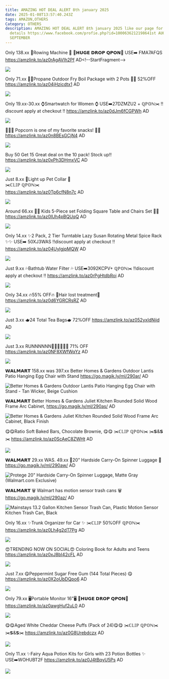 ```yaml
---
title: AMAZING HOT DEAL ALERT 8th january 2025
date: 2025-01-08T13:57:40.243Z
tags: AMAZON,OTHERS
Category: OTHERS
description: AMAZING HOT DEAL ALERT 8th january 2025 like our page for more
  details https://www.facebook.com/profie.php?id=1000636212198641st AUGUST9th
  SEPTEMBER
---
```

Only 138.xx
💪Rowing Machine 💪
💸𝗛𝗨𝗚𝗘 𝗗𝗥𝗢𝗣 𝗤𝗣𝗢𝗡💸
USE➡️ FMA7AFQS\
https://amzlink.to/az0rAgAVlh2Pf
AD\<!--StartFragment-->

![](https://m.media-amazon.com/images/I/71eZp1nfeEL._AC_SL1500_.jpg)

<!--EndFragment-->

Only 71.xx
🌟🌟Propane Outdoor Fry Boil Package with 2 Pots 🌟🌟
 52%OFF
https://amzlink.to/az04jHzicdtx1
AD

<!--StartFragment-->

![](https://m.media-amazon.com/images/I/71qoJGi4+QL._AC_SL1500_.jpg)

<!--EndFragment-->

Only 19.xx-30.xx
⌚Smartwatch for Women ⌚
USE➡️27DZMZU2  + ℚℙ𝕆ℕ✂️
‼️discount apply at checkout ‼️
https://amzlink.to/az0dJm6fCGPWh
AD

<!--StartFragment-->

![](https://m.media-amazon.com/images/I/71kDjoD9GPL._AC_SL1500_.jpg)

<!--EndFragment-->

🍿🍿🍿 Popcorn is one of my favorite snacks! 🍿🍿
https://amzlink.to/az0n8BEsGCjN4
AD

<!--StartFragment-->

![](https://m.media-amazon.com/images/I/71BxY3QBtlL._SL1500_.jpg)

<!--EndFragment-->

Buy 50 Get 15
Great deal on the 10 pack! Stock up!! 
https://amzlink.to/az0xPh3DHmxVC
AD

<!--StartFragment-->

![](https://m.media-amazon.com/images/I/81mECTiHYjL._AC_SL1500_.jpg)

<!--EndFragment-->

Just 8.xx
🐶Light up Pet  Collar 🐶\
✂️ℂ𝕃𝕀ℙ ℚℙ𝕆ℕ✂️\
https://amzlink.to/az0Tp6cfN8n7c
AD

<!--StartFragment-->

![](https://m.media-amazon.com/images/I/71mg5B9xiKL._AC_SL1500_.jpg)

<!--EndFragment-->

Around 66.xx
💖💖 Kids 5-Piece set Folding Square Table and Chairs Set 💖💖
https://amzlink.to/az0IUh4pBQUqQ
AD

<!--StartFragment-->

![](https://m.media-amazon.com/images/I/51VxR0f+eeL._AC_SL1000_.jpg)

<!--EndFragment-->

Only 14.xx
✨2 Pack, 2 Tier Turntable Lazy Susan Rotating Metal Spice Rack ✨✨
 USE➡️ 50XJ3WAS
‼️discount apply at checkout ‼️
https://amzlink.to/az04UylgjpMQW
AD

<!--StartFragment-->

![](https://m.media-amazon.com/images/I/718qma0nCgL._AC_SL1500_.jpg)

<!--EndFragment-->

Just 9.xx
💦Bathtub Water Filter 💦 USE➡️3092KCPV+ ℚℙ𝕆ℕ✂️ 
‼️discount apply at checkout ‼️
https://amzlink.to/az0rPgHtdbRoi
AD

<!--StartFragment-->

![](https://m.media-amazon.com/images/I/71UseoDcjmL._SL1500_.jpg)

<!--EndFragment-->

Only 34.xx
🔥55% OFF🔥
🌸Hair lost treatment🌸
https://amzlink.to/az0d6YGRCRsRZ
AD

<!--StartFragment-->

![](https://m.media-amazon.com/images/I/81reoExZloL._SL1500_.jpg)

<!--EndFragment-->

Just 3.xx
🫖24 Total Tea Bags🫖
72%OFF
https://amzlink.to/az052yxIdNjid
AD

<!--StartFragment-->

![](https://m.media-amazon.com/images/I/710yvXI7ElL._SL1500_.jpg)

<!--EndFragment-->

Just 3.xx
RUNNNNNN🏃‍♀️🏃‍♀️🏃‍♀️
71% OFF 
https://amzlink.to/az0NF8XWfWqYz
AD

<!--StartFragment-->

![](https://m.media-amazon.com/images/I/71HE1SkN43L._AC_SL1500_.jpg)

<!--EndFragment-->

𝗪𝗔𝗟𝗠𝗔𝗥𝗧 
158.xx was 397.xx
Better Homes & Gardens Outdoor Lantis Patio Hanging Egg Chair with Stand
https://go.magik.ly/ml/290ar/
AD

<!--StartFragment-->

![Better Homes & Gardens Outdoor Lantis Patio Hanging Egg Chair with Stand - Tan Wicker, Beige Cushion](https://i5.walmartimages.com/asr/7081fd0e-81fb-4160-b626-dc9e49c43787_5.65ed4bdac9f00eda0a75eb347ee92f88.jpeg?odnHeight=2000&odnWidth=2000&odnBg=FFFFFF)

<!--EndFragment-->

𝗪𝗔𝗟𝗠𝗔𝗥𝗧 
Better Homes & Gardens Juliet Kitchen Rounded Solid Wood Frame Arc Cabinet, 
https://go.magik.ly/ml/290as/
AD

<!--StartFragment-->

![Better Homes & Gardens Juliet Kitchen Rounded Solid Wood Frame Arc Cabinet, Black Finish](https://i5.walmartimages.com/asr/5c5a3c81-39b5-45e5-972b-897344475bbd.76b3a1873ba9751bb35aae63e7d9b129.jpeg?odnHeight=2000&odnWidth=2000&odnBg=FFFFFF)

<!--EndFragment-->

😋😋Ratio Soft Baked Bars, Chocolate Brownie, 😋😋
✂️ℂ𝕃𝕀ℙ ℚℙ𝕆ℕ✂️
✂️𝗦&𝗦✂️
https://amzlink.to/az0ScAeC8ZWHt
AD

<!--StartFragment-->

![](https://m.media-amazon.com/images/I/81sIUsIThDL._SL1500_.jpg)

<!--EndFragment-->

𝗪𝗔𝗟𝗠𝗔𝗥𝗧 
29.xx WAS. 49.xx
🧳20" Hardside Carry-On Spinner Luggage 🧳 
https://go.magik.ly/ml/290aw/
AD

<!--StartFragment-->

![Protege 20" Hardside Carry-On Spinner Luggage, Matte Gray (Walmart.com Exclusive)](https://i5.walmartimages.com/asr/4efc5427-daa5-4c0a-9a50-c439af878f47.a045e4d6ba1da90d6ee8d6de1b5b3d5b.jpeg?odnHeight=2000&odnWidth=2000&odnBg=FFFFFF)

<!--EndFragment-->

𝗪𝗔𝗟𝗠𝗔𝗥𝗧 
🗑️ Walmart has motion sensor trash cans 🗑️
https://go.magik.ly/ml/290az/
AD

<!--StartFragment-->

![Mainstays 13.2 Gallon Kitchen Sensor Trash Can, Plastic Motion Sensor Kitchen Trash Can, Black](https://i5.walmartimages.com/seo/Mainstays-13-2-Gallon-Trash-Can-Plastic-Motion-Sensor-Kitchen-Trash-Can-Black_1baf2162-6d92-4e7c-952f-b845a83075db.6bcc030d757c2935ee1d66a7ac422e60.png?odnHeight=2000&odnWidth=2000&odnBg=FFFFFF)

<!--EndFragment-->

Only 16.xx
✨Trunk Organizer for Car ✨
✂️ℂ𝕃𝕀ℙ 50%OFF ℚℙ𝕆ℕ✂️
https://amzlink.to/az0Lh4g2dT7Pg
AD

<!--StartFragment-->

![](https://m.media-amazon.com/images/I/81ZmIS-iRxL._AC_SL1500_.jpg)

<!--EndFragment-->

😍TRENDING NOW ON SOCIAL😍
 Coloring Book for Adults and Teens\
https://amzlink.to/az0xJ8bI42cFL
AD

<!--StartFragment-->

![](https://m.media-amazon.com/images/I/71chRVgggFL._SL1000_.jpg)

<!--EndFragment-->



Just 7.xx
😋Peppermint Sugar Free Gum (144 Total Pieces) 😋
https://amzlink.to/az0X2oUbDQpo6
AD

<!--StartFragment-->

![](https://m.media-amazon.com/images/I/810-sPdxIGL._SL1500_.jpg)

<!--EndFragment-->

Only 79.xx
🖥️Portable Monitor 16"🖥️
💸𝗛𝗨𝗚𝗘 𝗗𝗥𝗢𝗣 𝗤𝗣𝗢𝗡💸
https://amzlink.to/az0awgHuf2uL0
AD

<!--StartFragment-->

![](https://m.media-amazon.com/images/I/71blelHyM7L._AC_SL1500_.jpg)

<!--EndFragment-->

😋😋Aged White Cheddar Cheese Puffs (Pack of 24)😋😋
✂️ℂ𝕃𝕀ℙ ℚℙ𝕆ℕ✂️
✂️𝗦&𝗦✂️
https://amzlink.to/az0G8Urebdczx
AD

<!--StartFragment-->

![](https://m.media-amazon.com/images/I/81WcYOyHm-L._SL1500_.jpg)

<!--EndFragment-->

Only 11.xx
✨Fairy Aqua Potion Kits for Girls with 23 Potion Bottles ✨
USE➡️WOHUBT2F
https://amzlink.to/az0J4tBqyU5Ps
AD

<!--StartFragment-->

![](https://m.media-amazon.com/images/I/81oRydxG57L._AC_SL1500_.jpg)

<!--EndFragment-->